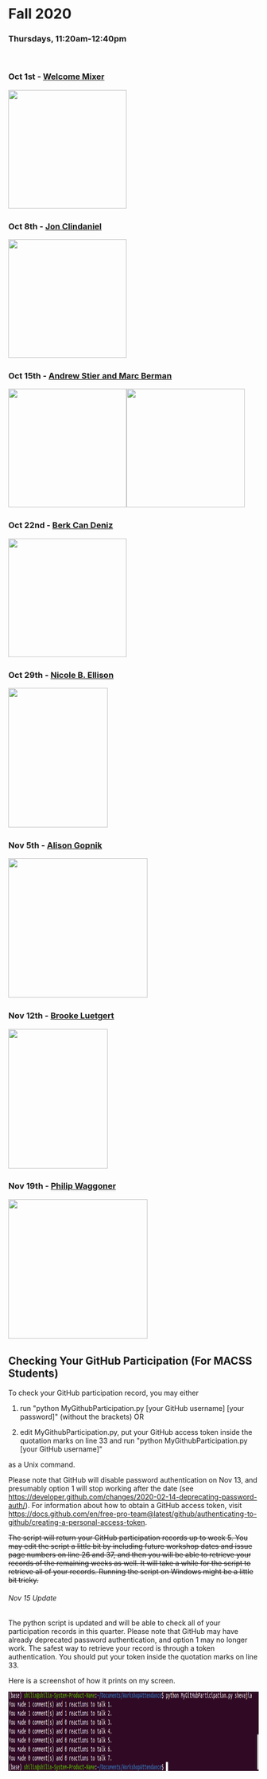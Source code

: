 # Fall 2020
### Thursdays, 11:20am-12:40pm

<br>

### Oct 1st - [Welcome Mixer](https://github.com/uchicago-computation-workshop/Fall2020/tree/master/fall2020mixer)

<div><img src="https://avatars3.githubusercontent.com/u/32048906?s=200&v=4" width="238" height="238"></div>



### Oct 8th - [Jon Clindaniel](https://github.com/uchicago-computation-workshop/Fall2020/tree/master/10-08_Clindaniel)

<div><img src="https://macss.uchicago.edu/sites/macss.uchicago.edu/files/styles/columnwidth-wider/public/uploads/images/Screenshot%202019-09-23%2010.58.34.png?itok=ULCExQwo" width="238" height="238"></div>



### Oct 15th - [Andrew Stier and Marc Berman](https://github.com/uchicago-computation-workshop/Fall2020/tree/master/10-15_Stier_Berman)

<div><img src="https://psychology.uchicago.edu/sites/psychology.uchicago.edu/files/styles/columnwidth-wider/public/uploads/images/4083.jpeg?itok=9c_eQIix" width="238" height="238"><img src="https://macss.uchicago.edu/sites/macss.uchicago.edu/files/styles/columnwidth-wider/public/uploads/images/Screen%20Shot%202018-06-27%20at%2011.09.43%20AM.png?itok=WqfiFvS_" width="238" height="238"></div>



### Oct 22nd - [Berk Can Deniz](https://github.com/uchicago-computation-workshop/Fall2020/tree/master/10-22_Can_Deniz)

<div><img src = "https://www.gsb.stanford.edu/sites/default/files/styles/270x270/public/6111422_denizberk_can_kazfd_photo_0.jpg?itok=tZhd9gBM" width="238" height="238"></div>


### Oct 29th - [Nicole B. Ellison](https://github.com/uchicago-computation-workshop/Fall2020/tree/master/10-29_Ellison)

<div><img src = "http://www-personal.umich.edu/~enicole/photo.jpg" width="200" height="280"></div>


### Nov 5th - [Alison Gopnik](https://github.com/uchicago-computation-workshop/Fall2020/tree/master/11-5_Gopnik)

<div><img src = "https://raw.githubusercontent.com/uchicago-computation-workshop/Fall2020/master/11-5_Gopnik/Gopnik.jpg" width="280" height="280"></div>

### Nov 12th - [Brooke Luetgert](https://github.com/uchicago-computation-workshop/Fall2020/tree/master/11-12_Luetgert)

<div><img src = "https://raw.githubusercontent.com/uchicago-computation-workshop/Fall2020/master/11-12_Luetgert/bluetgert.jpg" width="200" height="280"></div>

### Nov 19th - [Philip Waggoner](https://github.com/uchicago-computation-workshop/Fall2020/tree/master/11-19_Waggoner)

<div><img src = "https://macss.uchicago.edu/sites/macss.uchicago.edu/files/styles/columnwidth-wider/public/uploads/images/waggoner.jpg?itok=1BHcxs8m" width="280" height="280"></div>

## Checking Your GitHub Participation (For MACSS Students) 

To check your GitHub participation record, you may either

1. run "python MyGithubParticipation.py [your GitHub username] [your password]" (without the brackets) OR

2. edit MyGithubParticipation.py, put your GitHub access token inside the quotation marks on line 33 and run "python MyGithubParticipation.py [your GitHub username]" 

as a Unix command. 

Please note that GitHub will disable password authentication on Nov 13, and presumably option 1 will stop working after the date (see https://developer.github.com/changes/2020-02-14-deprecating-password-auth/). For information about how to obtain a GitHub access token, visit https://docs.github.com/en/free-pro-team@latest/github/authenticating-to-github/creating-a-personal-access-token. 

<del>The script will return your GitHub participation records up to week 5. You may edit the script a little bit by including future workshop dates and issue page numbers on line 26 and 37, and then you will be able to retrieve your records of the remaining weeks as well. It will take a while for the script to retrieve all of your records. Running the script on Windows might be a little bit tricky. </del>

###### Nov 15 Update

The python script is updated and will be able to check all of your participation records in this quarter. Please note that GitHub may have already deprecated password authentication, and option 1 may no longer work. The safest way to retrieve your record is through a token authentication. You should put your token inside the quotation marks on line 33. 

Here is a screenshot of how it prints on my screen.

<div><img src = "screenshot.png" width="1074" height="159"></div>



